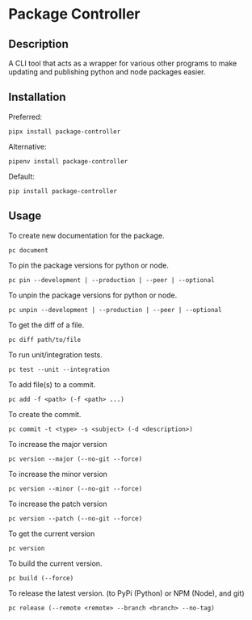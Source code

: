 # Package Controller

## Description

A CLI tool that acts as a wrapper for various other programs to make updating and publishing python and node packages easier.

## Installation

Preferred:
```
pipx install package-controller
```

Alternative:

```
pipenv install package-controller
```

Default:

```
pip install package-controller
```

## Usage

To create new documentation for the package.
```
pc document
```

To pin the package versions for python or node.
```
pc pin --development | --production | --peer | --optional
```

To unpin the package versions for python or node.
```
pc unpin --development | --production | --peer | --optional
```

To get the diff of a file.
```
pc diff path/to/file
```

To run unit/integration tests.
```
pc test --unit --integration
```

To add file(s) to a commit.
```
pc add -f <path> (-f <path> ...)
```

To create the commit.
```
pc commit -t <type> -s <subject> (-d <description>)
```

To increase the major version
```
pc version --major (--no-git --force)
```

To increase the minor version
```
pc version --minor (--no-git --force)
```

To increase the patch version
```
pc version --patch (--no-git --force)
```

To get the current version
```
pc version
```

To build the current version.
```
pc build (--force)
```

To release the latest version. (to PyPi (Python) or NPM (Node), and git)
```
pc release (--remote <remote> --branch <branch> --no-tag)
```

